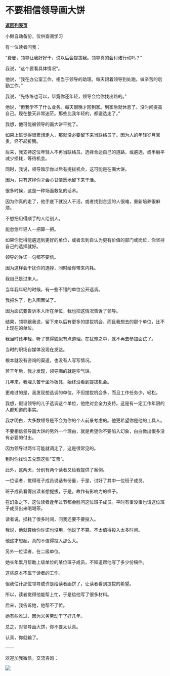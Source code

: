# 不要相信领导画大饼

[**返回列表页**](/gzh/费曼的小茶馆)

小懒自动备份，仅供查阅学习

有一位读者问我：

  

“费曼，领导让我好好干，说以后会提拔我。领导真的会付诸行动吗？”

  

我说，“这个要看具体情况”。

  

他说，“我在办公室工作，相当于领导的助理。每天跟着领导到处跑。做辛苦的后勤工作。”

  

我说，“先练练也可以，毕竟你还年轻，领导会给你找出路的。”

  

他说，“但我学不了什么业务。每天很晚才回到家。到家后就休息了。没时间提高自己。现在整天非常迷茫。那些比我年轻的，都遴选走了。”

  

我想，他可能被领导的画大饼干扰了。

  

如果上班觉得很累想走人，那就没必要留下来当联络员了。因为人的年轻岁月宝贵，经不起折腾。

  

后来，我支持这位年轻人不再当联络员。选择合适自己的道路，或遴选，或半躺平减少损耗，等待机会。

  

同时，我说，领导暗示你以后有提拔机会，这可能是在画大饼。

  

因为，只有这样你才会心甘情愿地留下来干活。

  

很多时候，这是一种场面救急的话术。

  

因为你真的走了，他手底下就没人干活，或者找到合适的人很难，重新培养很麻烦。

  

不想把用得顺手的人给别人。

  

能忽悠年轻人一把算一把。

  

如果你觉得能遴选到更好的单位，或者去到自认为更有价值的部门或岗位，你坚持自己的选择就好。

  

领导的许诺一句都不要信。

  

因为这样会干扰你的选择，同时给你带来内耗。

  

我自己是过来人。

  

当年我年轻的时候，有一些不错的单位公开选调。

  

我报名了，也入围面试了。

  

因为面试要告诉本人所在单位，我也把这情况告诉了领导。

  

结果，领导跟我说，留下来以后有更多的提拔机会，而且我想去的那个单位，比不上现在的单位。

  

我当时还年轻，听了觉得貌似有点道理。在犹豫之中，就不再去参加面试了。

  

当时的职场自媒体没现在发达。

  

根本就没有咨询的渠道，也没有人写写情况。

  

若干年后，我才发现，领导画的就是空气饼。

  

几年来，我埋头苦干坐冷板凳，始终没看到提拔机会。

  

更难过的是，我发现想选调的单位，不但提拔机会多，而且工作任务少，轻松。

  

我想，假设领导的儿子选调这个单位，他绝对会全力支持。这是有一定工作年限的人都知道的事实。

  

我才明白，大多数领导是不会为你的个人前景考虑的。他更希望你是他的工具人。

  

不要相信领导画大饼的另外一个理由，就是希望你不要陷入幻象，白白做出很多没有必要的付出。

  

因为领导过两年可能就调走了，这是很常见的。

  

到时你找谁去兑现这张“支票”。

  

此外，这两天，分别有两个读者又给我提供了案例。

  

一位读者，觉得班子成员说话有份量，于是，讨好了其中一位班子成员。

  

班子成员看得出读者想提拔，于是，故作有影响力的样子。

  

在幻象之下，这位读者逢年过节都会慰问这位班子成员。平时有事没事也请这位班子成员出来喝喝茶。

  

读者说，损耗了很多时间，问我还要不要投入。

  

我说，他就算给你许诺也没用，他说了不算。不太值得投入太多时间。

  

他这才想起，真的不值得投入那么大。

  

另外一位读者，在二级单位。

  

她长年累月帮助上级单位的某位班子成员，不知道帮他写了多少份稿件。

  

这些原本不属于读者的工作。

  

但我估计那位领导或许是给读者画饼了，让读者看到提拔的希望。

  

所以，读者觉得他能帮上忙，于是给他写了很多材料。

  

后来，我告诉她，他帮不了忙。

  

她有些难过，因为义务劳动干了好几年。

  

总之，对领导画大饼，你不要太认真。

  

认真，你就输了。

  

——

  

欢迎加我微信，交流咨询：

  

![](https://mmbiz.qpic.cn/mmbiz_png/4ufdCXwkRApOcWrIc2NdOiabG9oa32fhd7ia3G4RuUdWXBnwhYKsLVEa4PjRf3RtIGmib5IPhbyjbJdNWzhmyAyqw/640?wx_fmt=png)​

  

